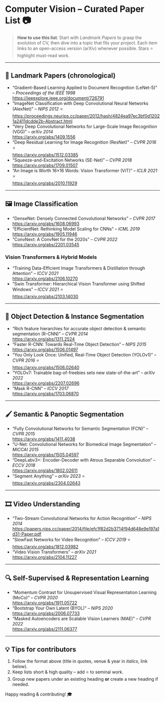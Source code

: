 # Computer Vision – Curated Paper List 📷

> **How to use this list**: Start with *Landmark Papers* to grasp the evolution of CV, then dive into a topic that fits your project. Each item links to an open-access version (arXiv) whenever possible. Stars ⭐ highlight must-read work.

---

## 📌 Landmark Papers (chronological)

- “Gradient-Based Learning Applied to Document Recognition (LeNet-5)” – *Proceedings of the IEEE 1998*  
  https://ieeexplore.ieee.org/document/726791
- “ImageNet Classification with Deep Convolutional Neural Networks (AlexNet)” – *NIPS 2012* ⭐  
  https://proceedings.neurips.cc/paper/2012/hash/4824ea97ec3bf0d12021a2411dcdde2b-Abstract.html
- “Very Deep Convolutional Networks for Large-Scale Image Recognition (VGG)” – *arXiv 2014*  
  https://arxiv.org/abs/1409.1556
- “Deep Residual Learning for Image Recognition (ResNet)” – *CVPR 2016* ⭐  
  https://arxiv.org/abs/1512.03385
- “Squeeze-and-Excitation Networks (SE-Net)” – *CVPR 2018*  
  https://arxiv.org/abs/1709.01507
- “An Image is Worth 16×16 Words: Vision Transformer (ViT)” – *ICLR 2021* ⭐  
  https://arxiv.org/abs/2010.11929

---

## 🖼️ Image Classification

- “DenseNet: Densely Connected Convolutional Networks” – *CVPR 2017*  
  https://arxiv.org/abs/1608.06993
- “EfficientNet: Rethinking Model Scaling for CNNs” – *ICML 2019*  
  https://arxiv.org/abs/1905.11946
- “ConvNext: A ConvNet for the 2020s” – *CVPR 2022*  
  https://arxiv.org/abs/2201.03545

### Vision Transformers & Hybrid Models

- “Training Data-Efficient Image Transformers & Distillation through Attention” – *ICCV 2021*  
  https://arxiv.org/abs/2106.10270
- “Swin Transformer: Hierarchical Vision Transformer using Shifted Windows” – *ICCV 2021* ⭐  
  https://arxiv.org/abs/2103.14030

---

## 🎯 Object Detection & Instance Segmentation

- “Rich feature hierarchies for accurate object detection & semantic segmentation (R-CNN)” – *CVPR 2014*  
  https://arxiv.org/abs/1311.2524
- “Faster R-CNN: Towards Real-Time Object Detection” – *NIPS 2015*  
  https://arxiv.org/abs/1506.01497
- “You Only Look Once: Unified, Real-Time Object Detection (YOLOv1)” – *CVPR 2016* ⭐  
  https://arxiv.org/abs/1506.02640
- “YOLOv7: Trainable bag-of-freebies sets new state-of-the-art” – *arXiv 2022*  
  https://arxiv.org/abs/2207.02696
- “Mask R-CNN” – *ICCV 2017*  
  https://arxiv.org/abs/1703.06870

---

## 🖌️ Semantic & Panoptic Segmentation

- “Fully Convolutional Networks for Semantic Segmentation (FCN)” – *CVPR 2015*  
  https://arxiv.org/abs/1411.4038
- “U-Net: Convolutional Networks for Biomedical Image Segmentation” – *MICCAI 2015*  
  https://arxiv.org/abs/1505.04597
- “DeepLabv3+: Encoder-Decoder with Atrous Separable Convolution” – *ECCV 2018*  
  https://arxiv.org/abs/1802.02611
- “Segment Anything” – *arXiv 2023* ⭐  
  https://arxiv.org/abs/2304.02643

---

## 🎞️ Video Understanding

- “Two-Stream Convolutional Networks for Action Recognition” – *NIPS 2014*  
  https://papers.nips.cc/paper/2014/file/efc1f82d2b3714f94d648e9e197a1d31-Paper.pdf
- “SlowFast Networks for Video Recognition” – *ICCV 2019* ⭐  
  https://arxiv.org/abs/1812.03982
- “Video Vision Transformers” – *arXiv 2021*  
  https://arxiv.org/abs/2104.11227

---

## 🔍 Self-Supervised & Representation Learning

- “Momentum Contrast for Unsupervised Visual Representation Learning (MoCo)” – *CVPR 2020*  
  https://arxiv.org/abs/1911.05722
- “Bootstrap Your Own Latent (BYOL)” – *NIPS 2020*  
  https://arxiv.org/abs/2006.07733
- “Masked Autoencoders are Scalable Vision Learners (MAE)” – *CVPR 2022*  
  https://arxiv.org/abs/2111.06377

---

## 💡 Tips for contributors

1. Follow the format above (title in quotes, venue & year in *italics*, link below).  
2. Keep lists short & high quality – add ⭐ to seminal work.  
3. Group new papers under an existing heading **or** create a new heading if needed.

Happy reading & contributing! 🎓
